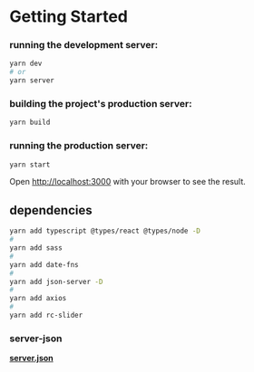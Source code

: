 # Getting Started

### running the development server:

```bash
yarn dev
# or
yarn server
```
### building the project's production server:

```bash
yarn build
```

### running the production server:

```bash
yarn start
```


Open [http://localhost:3000](http://localhost:3000) with your browser to see the result.

## dependencies


```bash
yarn add typescript @types/react @types/node -D
# 
yarn add sass
#
yarn add date-fns
#
yarn add json-server -D
#
yarn add axios
#
yarn add rc-slider
```
### server-json
**[server.json](https://s3.us-west-2.amazonaws.com/secure.notion-static.com/c4ea48b9-25ef-4267-aa02-f4815e2a3459/server.json?X-Amz-Algorithm=AWS4-HMAC-SHA256&X-Amz-Credential=AKIAT73L2G45O3KS52Y5%2F20210422%2Fus-west-2%2Fs3%2Faws4_request&X-Amz-Date=20210422T173301Z&X-Amz-Expires=86400&X-Amz-Signature=025f8a7ee3c71ee883b25142cf921fd8661f733228f7a31e27a3c4b9e294e0f8&X-Amz-SignedHeaders=host&response-content-disposition=filename%20%3D%22server.json%22)**

